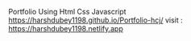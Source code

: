 Portfolio Using Html Css Javascript 
https://harshdubey1198.github.io/Portfolio-hcj/
visit : https://harshdubey1198.netlify.app
